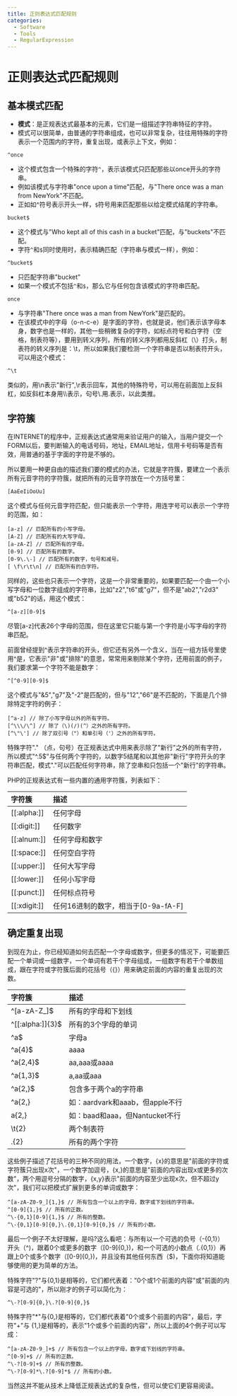 ```yaml
---
title: 正则表达式匹配规则
categories:
  - Software
  - Tools
  - RegularExpression
---
```

#  正则表达式匹配规则

## 基本模式匹配

- **模式**：是正规表达式最基本的元素，它们是一组描述字符串特征的字符。
- 模式可以很简单，由普通的字符串组成，也可以非常复杂，往往用特殊的字符表示一个范围内的字符，重复出现，或表示上下文，例如：

```
^once
```

- 这个模式包含一个特殊的字符`^`，表示该模式只匹配那些以once开头的字符串。
- 例如该模式与字符串"once upon a time"匹配，与"There once was a man from NewYork"不匹配。
- 正如如^符号表示开头一样，`$`符号用来匹配那些以给定模式结尾的字符串。

```
bucket$
```

- 这个模式与"Who kept all of this cash in a bucket"匹配，与"buckets"不匹配。
- 字符`^`和`$`同时使用时，表示精确匹配（字符串与模式一样），例如：

```
^bucket$
```

- 只匹配字符串"bucket"
- 如果一个模式不包括`^`和`$`，那么它与任何包含该模式的字符串匹配。

```
once
```

- 与字符串"There once was a man from NewYork"是匹配的。
- 在该模式中的字母（o-n-c-e）是字面的字符，也就是说，他们表示该字母本身，数字也是一样的，其他一些稍微复杂的字符，如标点符号和白字符（空格，制表符等），要用到转义序列，所有的转义序列都用反斜杠（\\）打头，制表符的转义序列是：\t，所以如果我们要检测一个字符串是否以制表符开头，可以用这个模式：

```
^\t
```

类似的，用\n表示"新行",\r表示回车，其他的特殊符号，可以用在前面加上反斜杠，如反斜杠本身用\\\表示，句号\\.用\.表示，以此类推。

## 字符簇

在INTERNET的程序中，正规表达式通常用来验证用户的输入，当用户提交一个FORM以后，要判断输入的电话号码，地址，EMAIL地址，信用卡号码等是否有效，用普通的基于字面的字符是不够的。

所以要用一种更自由的描述我们要的模式的办法，它就是字符簇，要建立一个表示所有元音字符的字符簇，就把所有的元音字符放在一个方括号里：

```
[AaEeIiOoUu]
```

这个模式与任何元音字符匹配，但只能表示一个字符，用连字号可以表示一个字符的范围，如：

```
[a-z] // 匹配所有的小写字母。
[A-Z] // 匹配所有的大写字母。
[a-zA-Z] // 匹配所有的字母。
[0-9] // 匹配所有的数字。
[0-9\.\-] // 匹配所有的数字，句号和减号。
[ \f\r\t\n] // 匹配所有的白字符。
```

同样的，这些也只表示一个字符，这是一个非常重要的，如果要匹配一个由一个小写字母和一位数字组成的字符串，比如"z2","t6"或"g7"，但不是"ab2","r2d3" 或"b52"的话，用这个模式：

```
^[a-z][0-9]$
```

尽管[a-z]代表26个字母的范围，但在这里它只能与第一个字符是小写字母的字符串匹配。

前面曾经提到\^表示字符串的开头，但它还有另外一个含义，当在一组方括号里使用^是，它表示"非"或"排除"的意思，常常用来剔除某个字符，还用前面的例子，我们要求第一个字符不能是数字：

```
^[^0-9][0-9]$
```

这个模式与"&5","g7"及"-2"是匹配的，但与"12","66"是不匹配的，下面是几个排除特定字符的例子：

```
[^a-z] // 除了小写字母以外的所有字符。
[^\\\/\^] // 除了（\)(/)(^）之外的所有字符。
[^\"\'] // 除了双引号（"）和单引号（'）之外的所有字符。
```

特殊字符"." （点，句号）在正规表达式中用来表示除了"新行"之外的所有字符，所以模式"^.5$"与任何两个字符的，以数字5结尾和以其他非"新行"字符开头的字符串匹配，模式"."可以匹配任何字符串，除了空串和只包括一个"新行"的字符串。

PHP的正规表达式有一些内置的通用字符簇，列表如下：

| 字符簇       | 描述                                |
| :----------- | :---------------------------------- |
| [[:alpha:]]  | 任何字母                            |
| [[:digit:]]  | 任何数字                            |
| [[:alnum:]]  | 任何字母和数字                      |
| [[:space:]]  | 任何空白字符                        |
| [[:upper:]]  | 任何大写字母                        |
| [[:lower:]]  | 任何小写字母                        |
| [[:punct:]]  | 任何标点符号                        |
| [[:xdigit:]] | 任何16进制的数字，相当于[0-9a-fA-F] |

## 确定重复出现

到现在为止，你已经知道如何去匹配一个字母或数字，但更多的情况下，可能要匹配一个单词或一组数字，一个单词有若干个字母组成，一组数字有若干个单数组成，跟在字符或字符簇后面的花括号（{}）用来确定前面的内容的重复出现的次数。

| 字符簇           | 描述                            |
| :--------------- | :------------------------------ |
| ^[a-zA-Z_]$      | 所有的字母和下划线              |
| ^[[:alpha:]]{3}$ | 所有的3个字母的单词             |
| ^a$              | 字母a                           |
| ^a{4}$           | aaaa                            |
| ^a{2,4}$         | aa,aaa或aaaa                    |
| ^a{1,3}$         | a,aa或aaa                       |
| ^a{2,}$          | 包含多于两个a的字符串           |
| ^a{2,}           | 如：aardvark和aaab，但apple不行 |
| a{2,}            | 如：baad和aaa，但Nantucket不行  |
| \t{2}            | 两个制表符                      |
| .{2}             | 所有的两个字符                  |

这些例子描述了花括号的三种不同的用法，一个数字，{x}的意思是"前面的字符或字符簇只出现x次"，一个数字加逗号，{x,}的意思是"前面的内容出现x或更多的次数"，两个用逗号分隔的数字，{x,y}表示"前面的内容至少出现x次，但不超过y次"，我们可以把模式扩展到更多的单词或数字：

```
^[a-zA-Z0-9_]{1,}$ // 所有包含一个以上的字母，数字或下划线的字符串。
^[0-9]{1,}$ // 所有的正数。
^\-{0,1}[0-9]{1,}$ // 所有的整数。
^\-{0,1}[0-9]{0,}\.{0,1}[0-9]{0,}$ // 所有的小数。
```

最后一个例子不太好理解，是吗?这么看吧：与所有以一个可选的负号（\-{0,1}）开头（^)，跟着0个或更多的数字（[0-9]{0,})，和一个可选的小数点（\.{0,1}）再跟上0个或多个数字（[0-9]{0,})，并且没有其他任何东西（$)，下面你将知道能够使用的更为简单的方法。

特殊字符"?"与{0,1}是相等的，它们都代表着："0个或1个前面的内容"或"前面的内容是可选的"，所以刚才的例子可以简化为：

```
^\-?[0-9]{0,}\.?[0-9]{0,}$
```

特殊字符"*"与{0,}是相等的，它们都代表着"0个或多个前面的内容"，最后，字符"+"与 {1,}是相等的，表示"1个或多个前面的内容"，所以上面的4个例子可以写成：

```
^[a-zA-Z0-9_]+$ // 所有包含一个以上的字母，数字或下划线的字符串。
^[0-9]+$ // 所有的正数。
^\-?[0-9]+$ // 所有的整数。
^\-?[0-9]*\.?[0-9]*$ // 所有的小数。
```

当然这并不能从技术上降低正规表达式的复杂性，但可以使它们更容易阅读。